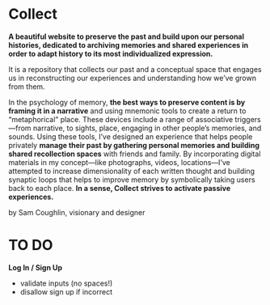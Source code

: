 # Collect
**A beautiful website to preserve the past and build upon our personal histories, dedicated to archiving memories and shared experiences in order to adapt history to its most individualized expression.**

It is a repository that collects our past and a conceptual space that engages us in reconstructing our experiences and understanding how we’ve grown from them.


In the psychology of memory, **the best ways to preserve content is by framing it in a narrative** and using mnemonic tools to create a return to “metaphorical” place. These devices include a range of associative triggers—from narrative, to sights, place, engaging in other people’s memories, and sounds. Using these tools, I’ve designed an experience that helps people privately **manage their past by gathering personal memories and building shared recollection spaces** with friends and family. By incorporating digital materials in my concept—like photographs, videos, locations—I’ve attempted to increase dimensionality of each written thought and building synaptic loops that helps to improve memory by symbolically taking users back to each place. **In a sense, Collect strives to activate passive experiences.**

by Sam Coughlin, visionary and designer


# TO DO

**Log In / Sign Up**
- validate inputs (no spaces!)
- disallow sign up if incorrect